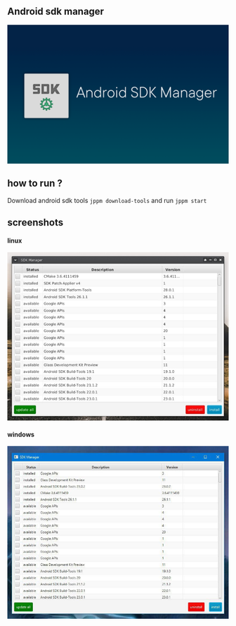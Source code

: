## Android sdk manager
![](https://raw.githubusercontent.com/VenityStudio/android-sdk-manager/master/images/logo_full.png)

## how to run ?

Download android sdk tools ``jppm download-tools`` and run ``jppm start``

## screenshots

#### linux
![](https://raw.githubusercontent.com/VenityStudio/android-sdk-manager/master/images/linux.jpg)

#### windows
![](https://raw.githubusercontent.com/VenityStudio/android-sdk-manager/master/images/windows.jpg)

